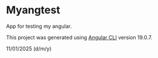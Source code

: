 
# Myangtest

App for testing my angular.

This project was generated using [Angular CLI](https://github.com/angular/angular-cli) version 19.0.7.

11/01/2025 (d/m/y)
